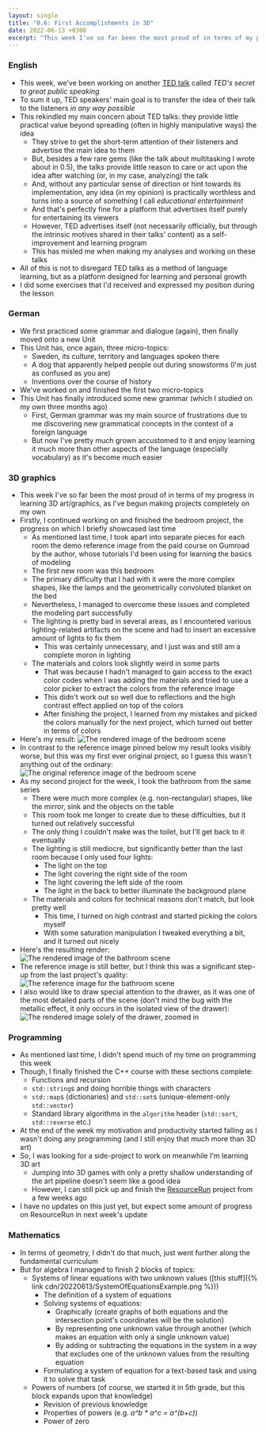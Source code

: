 ```yaml
---
layout: single
title: "0.6: First Accomplishments in 3D"
date: 2022-06-13 +0300
excerpt: "This week I've so far been the most proud of in terms of my progress in learning 3D art/graphics, as I've..."
---
```


### English

- This week, we've been working on another [TED talk](https://www.ted.com/talks/chris_anderson_ted_s_secret_to_great_public_speaking/)
  called _TED's secret to great public speaking_
- To sum it up, TED speakers' main goal is to transfer the idea of their talk to the listeners _in any way possible_
- This rekindled my main concern about TED talks: they provide little practical value beyond spreading (often in highly
  manipulative ways) the idea
  - They strive to get the short-term attention of their listeners and advertise the main idea to them
  - But, besides a few rare gems (like the talk about multitasking I wrote about in 0.5), the talks provide little
    reason to care or act upon the idea after watching (or, in my case, analyzing) the talk
  - And, without any particular sense of direction or hint towards its implementation, any idea (in my opinion) is
    practically worthless and turns into a source of something I call _educational entertainment_
  - And that's perfectly fine for a platform that advertises itself purely for entertaining its viewers
  - However, TED advertises itself (not necessarily officially, but through the intrinsic motives shared in their talks'
    content) as a self-improvement and learning program
  - This has misled me when making my analyses and working on these talks
- All of this is not to disregard TED talks as a method of language learning, but as a platform designed for learning
  and personal growth
- I did some exercises that I'd received and expressed my position during the lesson

### German

- We first practiced some grammar and dialogue (again), then finally moved onto a new Unit
- This Unit has, once again, three micro-topics:
  - Sweden, its culture, territory and languages spoken there
  - A dog that apparently helped people out during snowstorms (I'm just as confused as you are)
  - Inventions over the course of history
- We've worked on and finished the first two micro-topics
- This Unit has finally introduced some new grammar (which I studied on my own three months ago)
  - First, German grammar was my main source of frustrations due to me discovering new grammatical concepts in the context
    of a foreign language
  - But now I've pretty much grown accustomed to it and enjoy learning it much more than other aspects of the language
    (especially vocabulary) as it's become much easier

### 3D graphics

- This week I've so far been the most proud of in terms of my progress in learning 3D art/graphics, as I've begun making
  projects completely on my own
- Firstly, I continued working on and finished the bedroom project, the progress on which I briefly showcased last time
  - As mentioned last time, I took apart into separate pieces for each room the demo reference image from the paid
    course on Gumroad by the author, whose tutorials I'd been using for learning the basics of modeling
  - The first new room was this bedroom
  - The primary difficulty that I had with it were the more complex shapes, like the lamps and the geometrically
    convoluted blanket on the bed
  - Nevertheless, I managed to overcome these issues and completed the modeling part successfully
  - The lighting is pretty bad in several areas, as I encountered various lighting-related artifacts on the scene and
    had to insert an excessive amount of lights to fix them
    - This was certainly unnecessary, and I just was and still am a complete moron in lighting
  - The materials and colors look slightly weird in some parts
    - That was because I hadn't managed to gain access to the exact color codes when I was adding the materials and tried
      to use a color picker to extract the colors from the reference image
    - This didn't work out so well due to reflections and the high contrast effect applied on top of the colors
    - After finishing the project, I learned from my mistakes and picked the colors manually for the next project,
      which turned out better in terms of colors
- Here's my result:
![The rendered image of the bedroom scene](https://kanpov.github.io/cdn/20220613/BedroomRender.png)
- In contrast to the reference image pinned below my result looks visibly worse, but this was my first ever
  original project, so I guess this wasn't anything out of the ordinary:
![The original reference image of the bedroom scene](https://kanpov.github.io/cdn/20220613/BedroomReference.png)
- As my second project for the week, I took the bathroom from the same series
  - There were much more complex (e.g. non-rectangular) shapes, like the mirror, sink and the objects on the table
  - This room took me longer to create due to these difficulties, but it turned out relatively successful
  - The only thing I couldn't make was the toilet, but I'll get back to it eventually
  - The lighting is still mediocre, but significantly better than the last room because I only used four lights:
    - The light on the top
    - The light covering the right side of the room
    - The light covering the left side of the room
    - The light in the back to better illuminate the background plane
  - The materials and colors for technical reasons don't match, but look pretty well
    - This time, I turned on high contrast and started picking the colors myself
    - With some saturation manipulation I tweaked everything a bit, and it turned out nicely
- Here's the resulting render:
![The rendered image of the bathroom scene](https://kanpov.github.io/cdn/20220613/BathroomRender.png)
- The reference image is still better, but I think this was a significant step-up from the last project's quality:
![The reference image for the bathroom scene](https://kanpov.github.io/cdn/20220613/BathroomReference.png)
- I also would like to draw special attention to the drawer, as it was one of the most detailed parts of the scene
  (don't mind the bug with the metallic effect, it only occurs in the isolated view of the drawer):
![The rendered image solely of the drawer, zoomed in](https://kanpov.github.io/cdn/20220613/BathroomDrawer.png)

### Programming

- As mentioned last time, I didn't spend much of my time on programming this week
- Though, I finally finished the C++ course with these sections complete:
  - Functions and recursion
  - `std::string`s and doing horrible things with characters
  - `std::map`s (dictionaries) and `std::set`s (unique-element-only `std::vector`)
  - Standard library algorithms in the `algorithm` header (`std::sort`, `std::reverse` etc.)
- At the end of the week my motivation and productivity started falling as I wasn't doing any programming (and I still
  enjoy that much more than 3D art)
- So, I was looking for a side-project to work on meanwhile I'm learning 3D art
  - Jumping into 3D games with only a pretty shallow understanding of the art pipeline doesn't seem like a good idea
  - However, I can still pick up and finish the [ResourceRun](https://github.com/kanpov/ResourceRun) project from a few
    weeks ago
- I have no updates on this just yet, but expect some amount of progress on ResourceRun in next week's update

### Mathematics

- In terms of geometry, I didn't do that much, just went further along the fundamental curriculum
- But for algebra I managed to finish 2 blocks of topics:
  - Systems of linear equations with two unknown values ([this stuff]({% link cdn/20220613/SystemOfEquationsExample.png %}))
    - The definition of a system of equations
    - Solving systems of equations:
      - Graphically (create graphs of both equations and the intersection point's coordinates will be the solution)
      - By representing one unknown value through another (which makes an equation with only a single unknown value)
      - By adding or subtracting the equations in the system in a way that excludes one of the unknown values from the
        resulting equation
    - Formulating a system of equation for a text-based task and using it to solve that task
  - Powers of numbers (of course, we started it in 5th grade, but this block expands upon that knowledge)
    - Revision of previous knowledge
    - Properties of powers (e.g. _a^b * a^c = a^(b+c)_)
    - Power of zero
